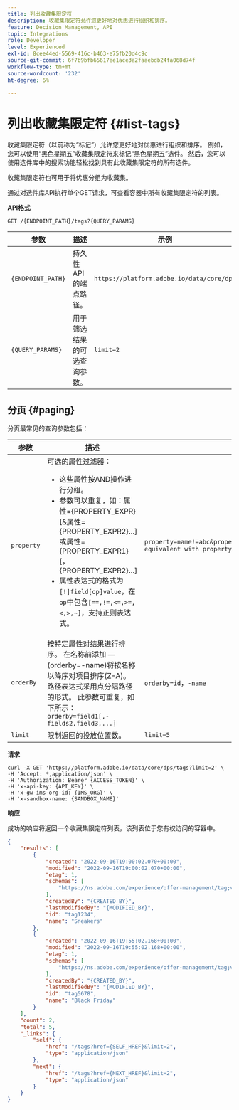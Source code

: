 ```yaml
---
title: 列出收藏集限定符
description: 收藏集限定符允许您更好地对优惠进行组织和排序。
feature: Decision Management, API
topic: Integrations
role: Developer
level: Experienced
exl-id: 8cee44ed-5569-416c-b463-e75fb20d4c9c
source-git-commit: 6f7b9bfb65617ee1ace3a2faaebdb24fa068d74f
workflow-type: tm+mt
source-wordcount: '232'
ht-degree: 6%

---
```



# 列出收藏集限定符 {#list-tags}

收藏集限定符（以前称为“标记”）允许您更好地对优惠进行组织和排序。 例如，您可以使用“黑色星期五”收藏集限定符来标记“黑色星期五”选件。 然后，您可以使用选件库中的搜索功能轻松找到具有此收藏集限定符的所有选件。

收藏集限定符也可用于将优惠分组为收藏集。

通过对选件库API执行单个GET请求，可查看容器中所有收藏集限定符的列表。

**API格式**

```http
GET /{ENDPOINT_PATH}/tags?{QUERY_PARAMS}
```

| 参数 | 描述 | 示例 |
| --------- | ----------- | ------- |
| `{ENDPOINT_PATH}` | 持久性API的端点路径。 | `https://platform.adobe.io/data/core/dps` |
| `{QUERY_PARAMS}` | 用于筛选结果的可选查询参数。 | `limit=2` |

## 分页 {#paging}

分页最常见的查询参数包括：

| 参数 | 描述 | 示例 |
| --------- | ----------- | ------- |
| `property` | 可选的属性过滤器： <ul><li>这些属性按AND操作进行分组。</li><li>参数可以重复，如：属性={PROPERTY_EXPR}[&amp;属性={PROPERTY_EXPR2}...]或属性={PROPERTY_EXPR1}[，{PROPERTY_EXPR2}...]</li><li>属性表达式的格式为`[!]field[op]value`，在`op`中包含`[==,!=,<=,>=,<,>,~]`，支持正则表达式。</li></ul> | `property=name!=abc&property=id~.*1234.*&property=description equivalent with property=name!=abc,id~.*1234.*,description.` |
| `orderBy` | 按特定属性对结果进行排序。 在名称前添加 — (orderby=-name)将按名称以降序对项目排序(Z-A)。 路径表达式采用点分隔路径的形式。 此参数可重复，如下所示： `orderby=field1[,-fields2,field3,...]` | `orderby=id`，`-name` |
| `limit` | 限制返回的投放位置数。 | `limit=5` |

**请求**

```shell
curl -X GET 'https://platform.adobe.io/data/core/dps/tags?limit=2' \
-H 'Accept: *,application/json' \
-H 'Authorization: Bearer {ACCESS_TOKEN}' \
-H 'x-api-key: {API_KEY}' \
-H 'x-gw-ims-org-id: {IMS_ORG}' \
-H 'x-sandbox-name: {SANDBOX_NAME}'
```

**响应**

成功的响应将返回一个收藏集限定符列表，该列表位于您有权访问的容器中。

```json
{
    "results": [
        {
            "created": "2022-09-16T19:00:02.070+00:00",
            "modified": "2022-09-16T19:00:02.070+00:00",
            "etag": 1,
            "schemas": [
                "https://ns.adobe.com/experience/offer-management/tag;version=0.1"
            ],
            "createdBy": "{CREATED_BY}",
            "lastModifiedBy": "{MODIFIED_BY}",
            "id": "tag1234",
            "name": "Sneakers"
        },
        {
            "created": "2022-09-16T19:55:02.168+00:00",
            "modified": "2022-09-16T19:55:02.168+00:00",
            "etag": 1,
            "schemas": [
                "https://ns.adobe.com/experience/offer-management/tag;version=0.1"
            ],
            "createdBy": "{CREATED_BY}",
            "lastModifiedBy": "{MODIFIED_BY}",
            "id": "tag5678",
            "name": "Black Friday"
        }
    ],
    "count": 2,
    "total": 5,
    "_links": {
        "self": {
            "href": "/tags?href={SELF_HREF}&limit=2",
            "type": "application/json"
        },
        "next": {
            "href": "/tags?href={NEXT_HREF}&limit=2",
            "type": "application/json"
        }
    }
}
```

